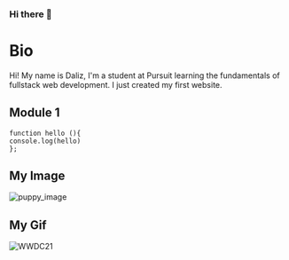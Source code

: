 ### Hi there 👋


# Bio
Hi! My name is Daliz, I'm a student at Pursuit learning the fundamentals of fullstack web development. I just created my first website. 


## Module 1
```jascript
function hello (){
console.log(hello)
};
```

## My Image
![puppy_image](https://www.luxurypuppies2u.com/wp-content/uploads/2019/11/iStock-512907182.png)

## My Gif
![WWDC21](https://user-images.githubusercontent.com/33786946/113071738-5fe51200-9193-11eb-8bc9-2cde6ed0d62e.gif)
